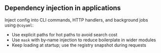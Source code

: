 ## Dependency injection in applications

Inject config into CLI commands, HTTP handlers, and background jobs using `@coyaml`:

- Use explicit paths for hot paths to avoid search cost
- Use `mask` with by‑name injection to reduce boilerplate in wider modules
- Keep loading at startup; use the registry snapshot during requests


